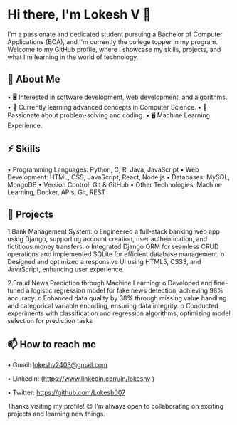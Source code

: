 # Hi there, I'm Lokesh V 👋
I'm a passionate and dedicated student pursuing a Bachelor of Computer Applications (BCA), and I'm currently the college topper in my program.
Welcome to my GitHub profile, where I showcase my skills, projects, and what I'm learning in the world of technology.

## 🔭 About Me

•	🖥️ Interested in software development, web development, and algorithms.
•	🌱 Currently learning advanced concepts in Computer Science.
•	🤖 Passionate about problem-solving and coding.
•	🖥️ Machine Learning Experience.

## ⚡ Skills

•	Programming Languages: Python, C, R, Java, JavaScript
•	Web Development: HTML, CSS, JavaScript, React, Node.js
•	Databases: MySQL, MongoDB
•	Version Control: Git & GitHub
•	Other Technologies: Machine Learning, Docker, APIs, Git, REST

## 🌟 Projects

1.Bank Management System: o Engineered a full-stack banking web app using Django, supporting account creation, user authentication, and fictitious money transfers. o Integrated Django ORM for seamless CRUD operations and implemented SQLite for efficient database management. o Designed and optimized a responsive UI using HTML5, CSS3, and JavaScript, enhancing user experience.

2.Fraud News Prediction through Machine Learning: o Developed and fine-tuned a logistic regression model for fake news detection, achieving 98% accuracy. o Enhanced data quality by 38% through missing value handling and categorical variable encoding, ensuring data integrity. o Conducted experiments with classification and regression algorithms, optimizing model selection for prediction tasks

## 📫 How to reach me

•	Gmail: lokeshv2403@gmail.com

•	LinkedIn: (https://www.linkedin.com/in/lokeshv )

•	Twitter: https://github.com/Lokesh007

 Thanks visiting my profile! 😊 I'm always open to collaborating on exciting projects and learning new things.

